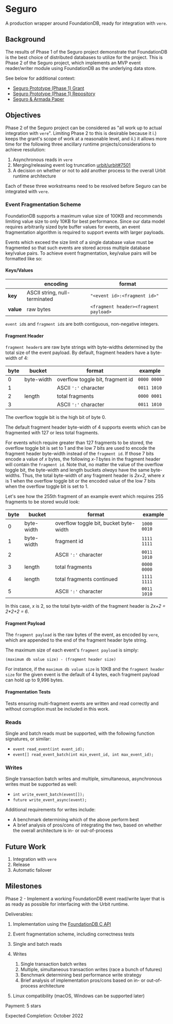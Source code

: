 # Seguro

A production wrapper around FoundationDB, ready for integration with `vere`.

## Background

The results of Phase 1 of the Seguro project demonstrate that FoundationDB is
the best choice of distributed databases to utilize for the project. This is
Phase 2 of the Seguro project, which implements an MVP event reader/writer
module using FoundationDB as the underlying data store.

See below for additional context:

- [Seguro Prototype (Phase 1) Grant](https://urbit.org/grants/seguro-prototype)
- [Seguro Prototype (Phase 1) Repository](https://github.com/wexpertsystems/seguro)
- [Seguro & Armada Paper](https://gist.github.com/wexpert/0485a722185d5ee70742570036faf32f)

## Objectives

Phase 2 of the Seguro project can be considered as "all work up to actual
integration with `vere`". Limiting Phase 2 to this is desirable because it i.)
keeps the grant's scope of work at a reasonable level, and ii.) it allows more
time for the following three ancillary runtime projects/considerations to
achieve resolution:

1. Asynchronous reads in `vere`
2. Merging/releasing event log truncation
   [urbit/urbit#7501](https://github.com/urbit/urbit/pull/5701)
3. A decision on whether or not to add another process to the overall Urbit
   runtime architecture

Each of these three workstreams need to be resolved before Seguro can be
integrated with `vere`.

### Event Fragmentation Scheme

FoundationDB supports a maximum value size of 100KB and recommends limiting
value size to only 10KB for best performance. Since our data model requires
arbitrarily sized byte buffer values for events, an event fragmentation
algorithm is required to support events with larger payloads.

Events which exceed the size limit of a single database value must be fragmented
so that such events are stored across multiple database key/value pairs. To
achieve event fragmentation, key/value pairs will be formatted like so:

#### Keys/Values

|           | encoding                      | format                                |
| --------- | ----------------------------- | ------------------------------------- |
| **key**   | ASCII string, null-terminated | `"<event id>:<fragment id>"`          |
| **value** | raw bytes                     | `<fragment header><fragment payload>` |

`event id`s and `fragment id`s are both contiguous, non-negative integers.

#### Fragment Header

`fragment header`s are raw byte strings with byte-widths determined by the total
size of the event payload. By default, fragment headers have a byte-width of 4:

| byte | bucket     | format                           | example     |
| ---- | ---------- | -------------------------------- | ----------- |
| 0    | byte-width | overflow toggle bit, fragment id | `0000 0000` |
| 1    |            | ASCII `':'` character            | `0011 1010` |
| 2    | length     | total fragments                  | `0000 0001` |
| 3    |            | ASCII `':'` character            | `0011 1010` |

The overflow toggle bit is the high bit of byte 0.

The default fragment header byte-width of 4 supports events which can be
fragmented with 127 or less total fragments.

For events which require greater than 127 fragments to be stored, the overflow
toggle bit is set to 1 and the low 7 bits are used to encode the fragment header
byte-width instead of the `fragment id`. If those 7 bits encode a value of _x_
bytes, the following _x-1_ bytes in the fragment header will contain the
`fragment id`. Note that, no matter the value of the overflow toggle bit, the
byte-width and length buckets _always_ have the same byte-widths. Thus, the
total byte-width of any fragment header is _2x+2_, where _x_ is 1 when the
overflow toggle bit or the encoded value of the low 7 bits when the overflow
toggle bit is set to 1.

Let's see how the 255th fragment of an example event which requires 255
fragments to be stored would look:

| byte | bucket     | format                                 | example     |
| ---- | ---------- | -------------------------------------- | ----------- |
| 0    | byte-width | overflow toggle bit, bucket byte-width | `1000 0010` |
| 1    | byte-width | fragment id                            | `1111 1111` |
| 2    |            | ASCII `':'` character                  | `0011 1010` |
| 3    | length     | total fragments                        | `0000 0000` |
| 4    | length     | total fragments continued              | `1111 1111` |
| 5    |            | ASCII `':'` character                  | `0011 1010` |

In this case, _x_ is 2, so the total byte-width of the fragment header is _2x+2
= 2\*2+2 = 6_.

#### Fragment Payload

The `fragment payload` is the raw bytes of the event, as encoded by `vere`,
which are appended to the end of the fragment header byte string.

The maximum size of each event's `fragment payload` is simply:

```
(maximum db value size) - (fragment header size)
```

For instance, if the `maximum db value size` is 10KB and the
`fragment header size` for the given event is the default of 4 bytes, each
fragment payload can hold up to 9,996 bytes.

#### Fragmentation Tests

Tests ensuring multi-fragment events are written and read correctly and without
corruption must be included in this work.

### Reads

Single and batch reads must be supported, with the following function
signatures, or similar:

- `event read_event(int event_id);`
- `event[] read_event_batch(int min_event_id, int max_event_id);`

### Writes

Single transaction batch writes and multiple, simultaneous, asynchronous writes
must be supported as well:

- `int write_event_batch(event[]);`
- `future write_event_async(event);`

Additional requirements for writes include:

- A benchmark determining which of the above perform best
- A brief analysis of pros/cons of integrating the two, based on whether the
  overall architecture is in- or out-of-process

## Future Work

1. Integration with `vere`
2. Release
3. Automatic failover

## Milestones

Phase 2 - Implement a working FoundationDB event read/write layer that is as
ready as possible for interfacing with the Urbit runtime.

Deliverables:

1. Implementation using the
   [FoundationDB C API](https://apple.github.io/foundationdb/api-c.html)
2. Event fragmentation scheme, including correctness tests
3. Single and batch reads
4. Writes

   1. Single transaction batch writes
   2. Multiple, simultaneous transaction writes (race a bunch of futures)
   3. Benchmark determining best performance write strategy
   4. Brief analysis of implementation pros/cons based on in- or out-of-process
      architecture

5. Linux compatibility (macOS, Windows can be supported later)

Payment: 5 stars

Expected Completion: October 2022

